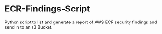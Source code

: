 # ECR-Findings-Script
Python script to list and generate a report of AWS ECR security findings and send in to an s3 Bucket.
